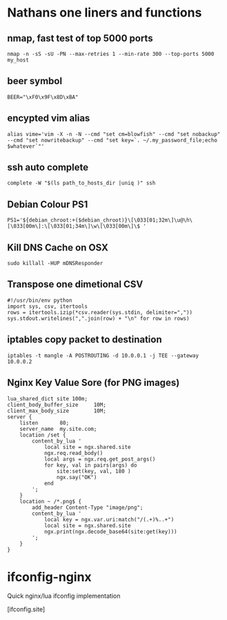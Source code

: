 # Nathans one liners and functions

## nmap, fast test of top 5000 ports

    nmap -n -sS -sU -PN --max-retries 1 --min-rate 300 --top-ports 5000 my_host
## beer symbol

    BEER="\xF0\x9F\x8D\xBA"

## encypted vim alias

    alias vime='vim -X -n -N --cmd "set cm=blowfish" --cmd "set nobackup" --cmd "set nowritebackup" --cmd "set key=`. ~/.my_password_file;echo $whatever`"'    

## ssh auto complete

    complete -W "$(ls path_to_hosts_dir |uniq )" ssh

## Debian Colour PS1

    PS1='${debian_chroot:+($debian_chroot)}\[\033[01;32m\]\u@\h\[\033[00m\]:\[\033[01;34m\]\w\[\033[00m\]\$ '

## Kill DNS Cache on OSX

    sudo killall -HUP mDNSResponder

## Transpose one dimetional CSV

    #!/usr/bin/env python
    import sys, csv, itertools
    rows = itertools.izip(*csv.reader(sys.stdin, delimiter=","))
    sys.stdout.writelines(",".join(row) + "\n" for row in rows)

## iptables copy packet to destination

    iptables -t mangle -A POSTROUTING -d 10.0.0.1 -j TEE --gateway 10.0.0.2


## Nginx Key Value Sore (for PNG images)

    lua_shared_dict site 100m;
    client_body_buffer_size     10M;
    client_max_body_size        10M;
    server {
        listen       80;
        server_name  my.site.com;
        location /set {
            content_by_lua '
                local site = ngx.shared.site
                ngx.req.read_body()
                local args = ngx.req.get_post_args()
                for key, val in pairs(args) do
                    site:set(key, val, 180 )
                    ngx.say("OK")
                end
            ';
        }
        location ~ /*.png$ {
            add_header Content-Type "image/png";
            content_by_lua '
                local key = ngx.var.uri:match("/(.+)%..+")
                local site = ngx.shared.site
                ngx.print(ngx.decode_base64(site:get(key)))
            ';
        }
    }

# ifconfig-nginx

Quick nginx/lua ifconfig implementation

[ifconfig.site]


